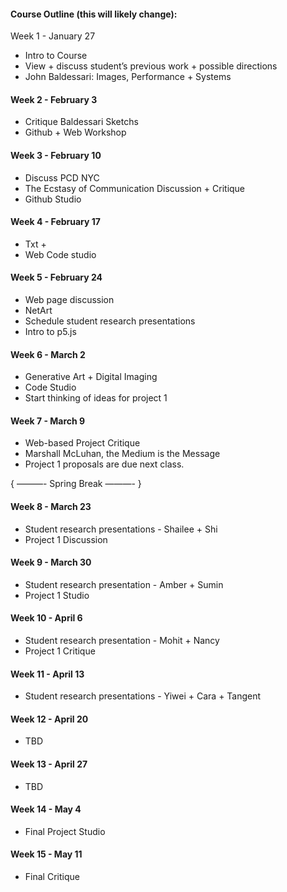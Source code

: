 #### Course Outline (this will likely change):
Week 1 - January 27
* Intro to Course
* View + discuss student’s previous work + possible directions
* John Baldessari: Images, Performance + Systems


#### Week 2 - February 3
* Critique Baldessari Sketchs
* Github + Web Workshop


#### Week 3 - February 10
* Discuss PCD NYC
* The Ecstasy of Communication Discussion + Critique
* Github Studio


#### Week 4 - February 17
* Txt + <image>
* Web Code studio


#### Week 5 - February 24
* Web page discussion
* NetArt
* Schedule student research presentations
* Intro to p5.js


#### Week 6 - March 2
* Generative Art + Digital Imaging
* Code Studio
* Start thinking of ideas for project 1

#### Week 7 - March 9
* Web-based Project Critique
* Marshall McLuhan, the Medium is the Message
* Project 1 proposals are due next class.


{ ———- Spring Break ———- }


#### Week 8 - March 23
* Student research presentations - Shailee + Shi
* Project 1 Discussion

#### Week 9 - March 30
* Student research presentation - Amber + Sumin
* Project 1 Studio

#### Week 10 - April 6
* Student research presentation  - Mohit +  Nancy
* Project 1 Critique

#### Week 11 - April 13
* Student research presentations - Yiwei + Cara +
Tangent

#### Week 12 - April 20
* TBD

#### Week 13 - April 27
* TBD

#### Week 14 - May 4
* Final Project Studio

#### Week 15 - May 11
* Final Critique
